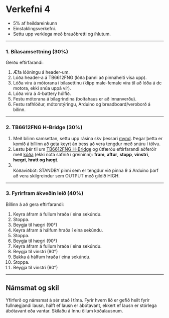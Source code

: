 # Verkefni 4 

- 5% af heildareinkunn
- Einstaklingsverkefni.
- Settu upp verklega með brauðbretti og íhlutum.

---

### 1. Bílasamsettning (30%)

Gerðu eftirfarandi:

1. Æfa lóðningu á header-um.
1. Lóða header-a á TB6612FNG (lóða þanni að pinnaheiti vísa upp).
1. Lóða víra á mótorana í bílasettinu (klipp male-female víra til að lóða á dc motora, ekki snúa uppá vír).
1. Lóða víra á 4-battery hólfið.
1. Festu mótorana á bílagrindina (boltahaus er að innanverðu).
1. Festu rafhlöður, mótorstýringu, Arduino og breadboard/veroborð á bílinn. 

---

### 2. TB6612FNG H-Bridge (30%)

1. Með bílinn samsettan, settu upp rásina skv þessari [mynd](https://github.com/VESM2VT/arduino/blob/main/myndir/MotorControllerSetup.png). Þegar þetta er komið á bíllinn að geta keyrt án þess að vera tengdur með snúru í tölvu.
1. Lestu þér til um [TB6612FNG H-Bridge](https://dronebotworkshop.com/tb6612fng-h-bridge/) og útfærðu eftirfarandi aðferðir með [kóða](https://dronebotworkshop.com/tb6612fng-h-bridge/#TB6612FNG_Arduino_Sketch) (ekki nota safnið í greininni): **fram**, **aftur**, **stopp**, **vinstri**, **hægri**, **hratt og hægt**. 
2. <br> Kóðaviðbót: STANDBY pinni sem er tengdur við pinna 9 á Arduino þarf að vera skilgreindur sem OUTPUT með gildið HIGH.

---

### 3. Fyrirfram ákveðin leið (40%)

Bíllinn á að gera eftirfarandi:

1. Keyra áfram á fullum hraða í eina sekúndu.
1. Stoppa.
1. Beygja til hægri (90°)
1. Keyra áfram á hálfum hraða í eina sekúndu.
1. Stoppa.
1. Beygja til hægri (90°)
1. Keyra áfram á fullum hraða í eina sekúndu.
1. Beygja til vinstri (90°)
1. Bakka á hálfum hraða í eina sekúndu.
1. Stoppa.
1. Beygja til vinstri (90°)

---

## Námsmat og skil

Yfirferð og námsmat á sér stað í tíma.
Fyrir hvern lið er gefið heilt fyrir fullnægjandi lausn, hálft ef lausn er ábótavant, ekkert ef lausn er stórlega ábótavant eða vantar.
Skilaðu á Innu öllum kóðalausnum.
